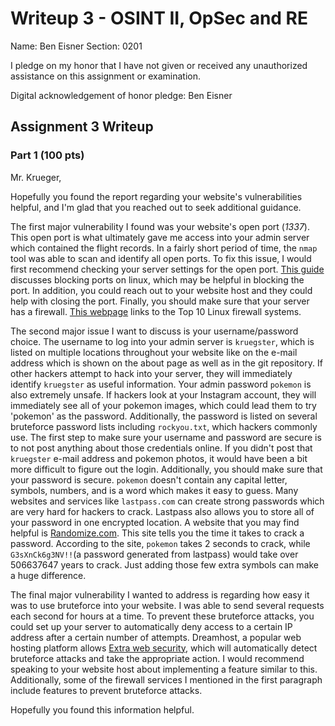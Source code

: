 Writeup 3 - OSINT II, OpSec and RE
======

Name: Ben Eisner
Section: 0201

I pledge on my honor that I have not given or received any unauthorized assistance on this assignment or examination.

Digital acknowledgement of honor pledge: Ben Eisner

## Assignment 3 Writeup

### Part 1 (100 pts)

Mr. Krueger,

Hopefully you found the report regarding your website's vulnerabilities helpful, and I'm glad that you reached out to seek additional guidance.

The first major vulnerability I found was your website's open port (*1337*). This open port is what ultimately gave me access into your admin server which contained the flight records. In a fairly short period of time, the `nmap` tool was able to scan and identify all open ports. To fix this issue, I would first recommend checking your server settings for the open port. [This guide ](https://www.cyberciti.biz/faq/iptables-block-port/) discusses blocking ports on linux, which may be helpful in blocking the port. In addition, you could reach out to your website host and they could help with closing the port. Finally, you should make sure that your server has a firewall. [This webpage](https://www.ubuntupit.com/top-10-linux-firewall-software-for-protecting-your-linux-systems/) links to the Top 10 Linux firewall systems.

The second major issue I want to discuss is your username/password choice. The username to log into your admin server is `kruegster`, which is listed on multiple locations throughout your website like on the e-mail address which is shown on the about page as well as in the git repository. If other hackers attempt to hack into your server, they will immediately identify `kruegster` as useful information. Your admin password `pokemon` is also extremely unsafe. If hackers look at your Instagram account, they will immediately see all of your pokemon images, which could lead them to try 'pokemon' as the password. Additionally, the password is listed on several bruteforce password lists including `rockyou.txt`, which hackers commonly use. The first step to make sure your username and password are secure is to not post anything about those credentials online. If you didn't post that `kruegster` e-mail address and pokemon photos, it would have been a bit more difficult to figure out the login. Additionally, you should make sure that your password is secure. `pokemon` doesn't contain any capital letter, symbols, numbers, and is a word which makes it easy to guess. Many websites and services like `lastpass.com` can create strong passwords which are very hard for hackers to crack. Lastpass also allows you to store all of your password in one encrypted location. A website that you may find helpful is [Randomize.com](https://random-ize.com/how-long-to-hack-pass/). This site tells you the time it takes to crack a password. According to the site, `pokemon` takes 2 seconds to crack, while `G3sXnCk6g3NV!!`(a password generated from lastpass) would take over 506637647 years to crack. Just adding those few extra symbols can make a huge difference.

The final major vulnerability I wanted to address is regarding how easy it was to use bruteforce into your website. I was able to send several requests each second for hours at a time. To prevent these bruteforce attacks, you could set up your server to automatically deny access to a certain IP address after a certain number of attempts. Dreamhost, a popular web hosting platform allows [Extra web security](https://help.dreamhost.com/hc/en-us/articles/215947927-How-do-I-enable-Extra-Web-Security-for-my-website-), which will automatically detect bruteforce attacks and take the appropriate action. I would recommend speaking to your website host about implementing a feature similar to this. Additionally, some of the firewall services I mentioned in the first paragraph include features to prevent bruteforce attacks.

Hopefully you found this information helpful.
